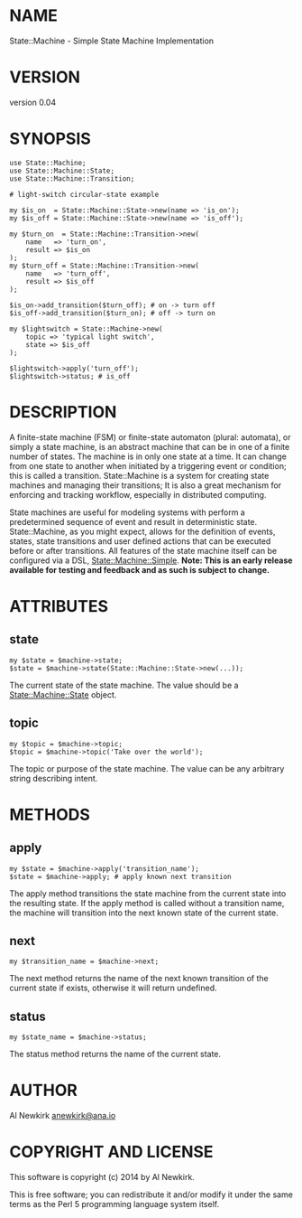 # NAME

State::Machine - Simple State Machine Implementation

# VERSION

version 0.04

# SYNOPSIS

    use State::Machine;
    use State::Machine::State;
    use State::Machine::Transition;

    # light-switch circular-state example

    my $is_on  = State::Machine::State->new(name => 'is_on');
    my $is_off = State::Machine::State->new(name => 'is_off');

    my $turn_on  = State::Machine::Transition->new(
        name   => 'turn_on',
        result => $is_on
    );
    my $turn_off = State::Machine::Transition->new(
        name   => 'turn_off',
        result => $is_off
    );

    $is_on->add_transition($turn_off); # on -> turn off
    $is_off->add_transition($turn_on); # off -> turn on

    my $lightswitch = State::Machine->new(
        topic => 'typical light switch',
        state => $is_off
    );

    $lightswitch->apply('turn_off');
    $lightswitch->status; # is_off

# DESCRIPTION

A finite-state machine (FSM) or finite-state automaton (plural: automata), or
simply a state machine, is an abstract machine that can be in one of a finite
number of states. The machine is in only one state at a time. It can change from
one state to another when initiated by a triggering event or condition; this is
called a transition. State::Machine is a system for creating state machines and
managing their transitions; It is also a great mechanism for enforcing and
tracking workflow, especially in distributed computing.

State machines are useful for modeling systems with perform a predetermined
sequence of event and result in deterministic state. State::Machine, as you
might expect, allows for the definition of events, states, state transitions
and user defined actions that can be executed before or after transitions. All
features of the state machine itself can be configured via a DSL,
[State::Machine::Simple](http://search.cpan.org/perldoc?State::Machine::Simple). __Note: This is an early release available for
testing and feedback and as such is subject to change.__

# ATTRIBUTES

## state

    my $state = $machine->state;
    $state = $machine->state(State::Machine::State->new(...));

The current state of the state machine. The value should be a
[State::Machine::State](http://search.cpan.org/perldoc?State::Machine::State) object.

## topic

    my $topic = $machine->topic;
    $topic = $machine->topic('Take over the world');

The topic or purpose of the state machine. The value can be any arbitrary
string describing intent.

# METHODS

## apply

    my $state = $machine->apply('transition_name');
    $state = $machine->apply; # apply known next transition

The apply method transitions the state machine from the current state into the
resulting state. If the apply method is called without a transition name, the
machine will transition into the next known state of the current state.

## next

    my $transition_name = $machine->next;

The next method returns the name of the next known transition of the current
state if exists, otherwise it will return undefined.

## status

    my $state_name = $machine->status;

The status method returns the name of the current state.

# AUTHOR

Al Newkirk <anewkirk@ana.io>

# COPYRIGHT AND LICENSE

This software is copyright (c) 2014 by Al Newkirk.

This is free software; you can redistribute it and/or modify it under
the same terms as the Perl 5 programming language system itself.
